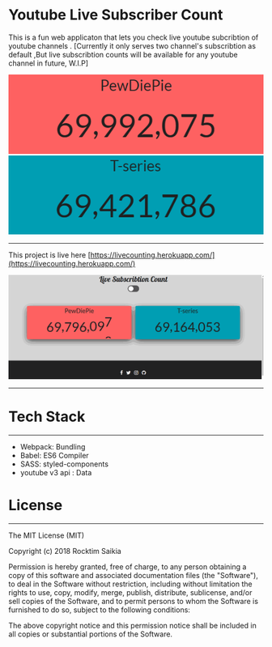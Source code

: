 # Youtube Live Subscriber Count

This is a fun web applicaton that lets you check live youtube subcribtion of youtube channels . [Currently it only serves two channel's subscribtion as default ,But live subscribtion counts will be available for any youtube channel in future, W.I.P]

![pewdiedie countdown](gif/pewdiepie.gif)  ![t-series countdown](gif/t-series.gif)

----



This project is live here [https://livecounting.herokuapp.com/](https://livecounting.herokuapp.com/)

![Alt Text](gif/countdown.gif)

---

# Tech Stack
----
* Webpack: Bundling 
* Babel: ES6 Compiler
* SASS: styled-components
* youtube v3 api : Data

# License
----

The MIT License (MIT)

Copyright (c) 2018 Rocktim Saikia

Permission is hereby granted, free of charge, to any person obtaining a copy
of this software and associated documentation files (the "Software"), to deal
in the Software without restriction, including without limitation the rights
to use, copy, modify, merge, publish, distribute, sublicense, and/or sell
copies of the Software, and to permit persons to whom the Software is
furnished to do so, subject to the following conditions:

The above copyright notice and this permission notice shall be included in all
copies or substantial portions of the Software.